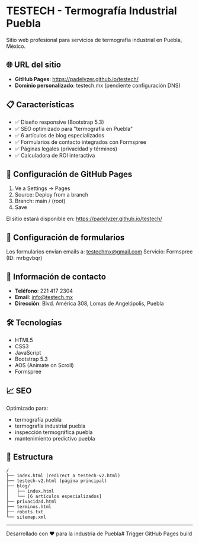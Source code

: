 # TESTECH - Termografía Industrial Puebla

Sitio web profesional para servicios de termografía industrial en Puebla, México.

## 🌐 URL del sitio
- **GitHub Pages**: https://padelyzer.github.io/testech/
- **Dominio personalizado**: testech.mx (pendiente configuración DNS)

## 📋 Características

- ✅ Diseño responsive (Bootstrap 5.3)
- ✅ SEO optimizado para "termografía en Puebla"
- ✅ 6 artículos de blog especializados
- ✅ Formularios de contacto integrados con Formspree
- ✅ Páginas legales (privacidad y términos)
- ✅ Calculadora de ROI interactiva

## 🚀 Configuración de GitHub Pages

1. Ve a Settings → Pages
2. Source: Deploy from a branch
3. Branch: main / (root)
4. Save

El sitio estará disponible en: https://padelyzer.github.io/testech/

## 📧 Configuración de formularios

Los formularios envían emails a: testechmx@gmail.com
Servicio: Formspree (ID: mrbgvbqr)

## 📱 Información de contacto

- **Teléfono**: 221 417 2304
- **Email**: info@testech.mx
- **Dirección**: Blvd. América 308, Lomas de Angelópolis, Puebla

## 🛠️ Tecnologías

- HTML5
- CSS3
- JavaScript
- Bootstrap 5.3
- AOS (Animate on Scroll)
- Formspree

## 📈 SEO

Optimizado para:
- termografía puebla
- termografía industrial puebla
- inspección termográfica puebla
- mantenimiento predictivo puebla

## 🎨 Estructura

```
/
├── index.html (redirect a testech-v2.html)
├── testech-v2.html (página principal)
├── blog/
│   ├── index.html
│   └── [6 artículos especializados]
├── privacidad.html
├── terminos.html
├── robots.txt
└── sitemap.xml
```

---

Desarrollado con ❤️ para la industria de Puebla# Trigger GitHub Pages build
